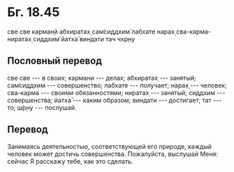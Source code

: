 # Бг. 18.45

све све карман̣й абхиратах̣ сам̇сиддхим̇ лабхате нарах̣ сва-карма-ниратах̣
сиддхим̇ йатха̄ виндати тач чхр̣н̣у

## Пословный перевод

све све --- в своих; карман̣и --- делах; абхиратах̣ --- занятый;
сам̇сиддхим --- совершенство; лабхате --- получает; нарах̣ --- человек;
сва-карма --- своими обязанностями; ниратах̣ --- занятый; сиддхим ---
совершенства; йатха̄ --- каким образом; виндати --- достигает; тат ---
то; ш́р̣н̣у --- послушай.

## Перевод

Занимаясь деятельностью, соответствующей его природе, каждый человек
может достичь совершенства. Пожалуйста, выслушай Меня: сейчас Я расскажу
тебе, как это сделать.
